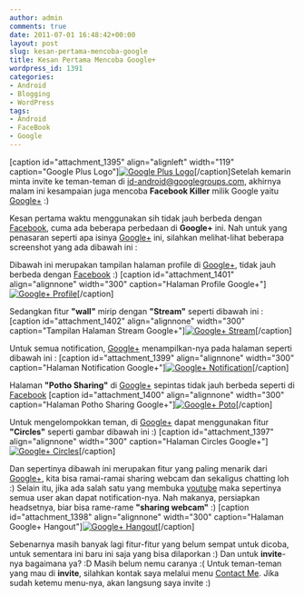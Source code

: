```yaml
---
author: admin
comments: true
date: 2011-07-01 16:48:42+00:00
layout: post
slug: kesan-pertama-mencoba-google
title: Kesan Pertama Mencoba Google+
wordpress_id: 1391
categories:
- Android
- Blogging
- WordPress
tags:
- Android
- FaceBook
- Google
---
```


[caption id="attachment_1395" align="alignleft" width="119" caption="Google Plus Logo"][![Google Plus Logo](http://martinusadyh.web.id/wp-content/uploads/2011/07/google-logo-plus.png)](http://martinusadyh.web.id/wp-content/uploads/2011/07/google-logo-plus.png)[/caption]Setelah kemarin minta invite ke teman-teman di [id-android@googlegroups.com](mailto:id-android@googlegroups.com), akhirnya malam ini kesampaian juga mencoba **Facebook Killer** milik Google yaitu [Google+](https://plus.google.com/up/start/?continue=https://plus.google.com/&type=st&gpcaz=c2f1064b) :)

Kesan pertama waktu menggunakan sih tidak jauh berbeda dengan [Facebook](http://facebook.com/), cuma ada beberapa perbedaan di **Google+** ini. Nah untuk yang penasaran seperti apa isinya  [Google+](https://plus.google.com/up/start/?continue=https://plus.google.com/&type=st&gpcaz=c2f1064b) ini, silahkan melihat-lihat beberapa screenshot yang ada dibawah ini :

Dibawah ini merupakan tampilan halaman profile di [Google+](https://plus.google.com/up/start/?continue=https://plus.google.com/&type=st&gpcaz=c2f1064b), tidak jauh berbeda dengan [Facebook](http://facebook.com/) :)
[caption id="attachment_1401" align="alignnone" width="300" caption="Halaman Profile Google+"][![Google+ Profile](http://martinusadyh.web.id/wp-content/uploads/2011/07/Profile-300x155.png)](http://martinusadyh.web.id/wp-content/uploads/2011/07/Profile.png)[/caption]

Sedangkan fitur **"wall"** mirip dengan **"Stream"** seperti dibawah ini :
[caption id="attachment_1402" align="alignnone" width="300" caption="Tampilan Halaman Stream Google+"][![Google+ Stream](http://martinusadyh.web.id/wp-content/uploads/2011/07/Stream-300x155.png)](http://martinusadyh.web.id/wp-content/uploads/2011/07/Stream.png)[/caption]
<!-- more -->
Untuk semua notification, [Google+](https://plus.google.com/up/start/?continue=https://plus.google.com/&type=st&gpcaz=c2f1064b) menampilkan-nya pada halaman seperti dibawah ini :
[caption id="attachment_1399" align="alignnone" width="300" caption="Halaman Notification Google+"][![Google+ Notification](http://martinusadyh.web.id/wp-content/uploads/2011/07/Notification-300x155.png)](http://martinusadyh.web.id/wp-content/uploads/2011/07/Notification.png)[/caption]

Halaman **"Potho Sharing"** di [Google+](https://plus.google.com/up/start/?continue=https://plus.google.com/&type=st&gpcaz=c2f1064b) sepintas tidak jauh berbeda seperti di [Facebook](http://facebook.com)
[caption id="attachment_1400" align="alignnone" width="300" caption="Halaman Potho Sharing Google+"][![Google+ Poto](http://martinusadyh.web.id/wp-content/uploads/2011/07/Poto-300x155.png)](http://martinusadyh.web.id/wp-content/uploads/2011/07/Poto.png)[/caption]

Untuk mengelompokkan teman, di [Google+](https://plus.google.com/up/start/?continue=https://plus.google.com/&type=st&gpcaz=c2f1064b) dapat menggunakan fitur **"Circles"** seperti gambar dibawah ini :)
[caption id="attachment_1397" align="alignnone" width="300" caption="Halaman Circles Google+"][![Google+ Circles](http://martinusadyh.web.id/wp-content/uploads/2011/07/Circles-300x155.png)](http://martinusadyh.web.id/wp-content/uploads/2011/07/Circles.png)[/caption]

Dan sepertinya dibawah ini merupakan fitur yang paling menarik dari [Google+](https://plus.google.com/up/start/?continue=https://plus.google.com/&type=st&gpcaz=c2f1064b), kita bisa ramai-ramai sharing webcam dan sekaligus chatting loh :) Selain itu, jika ada salah satu yang membuka [youtube](http://www.youtube.com/) maka sepertinya semua user akan dapat notification-nya. Nah makanya, persiapkan headsetnya, biar bisa rame-rame **"sharing webcam"** :)
[caption id="attachment_1398" align="alignnone" width="300" caption="Halaman Google+ Hangout"][![Google+ Hangout](http://martinusadyh.web.id/wp-content/uploads/2011/07/Hangout-300x277.png)](http://martinusadyh.web.id/wp-content/uploads/2011/07/Hangout.png)[/caption]

Sebenarnya masih banyak lagi fitur-fitur yang belum sempat untuk dicoba, untuk sementara ini baru ini saja yang bisa dilaporkan :) Dan untuk **invite**-nya bagaimana ya? :D Masih belum nemu caranya :(  Untuk teman-teman yang mau di **invite**, silahkan kontak saya melalui menu [Contact Me](http://martinusadyh.web.id/contact-me/). Jika sudah ketemu menu-nya, akan langsung saya invite :)
